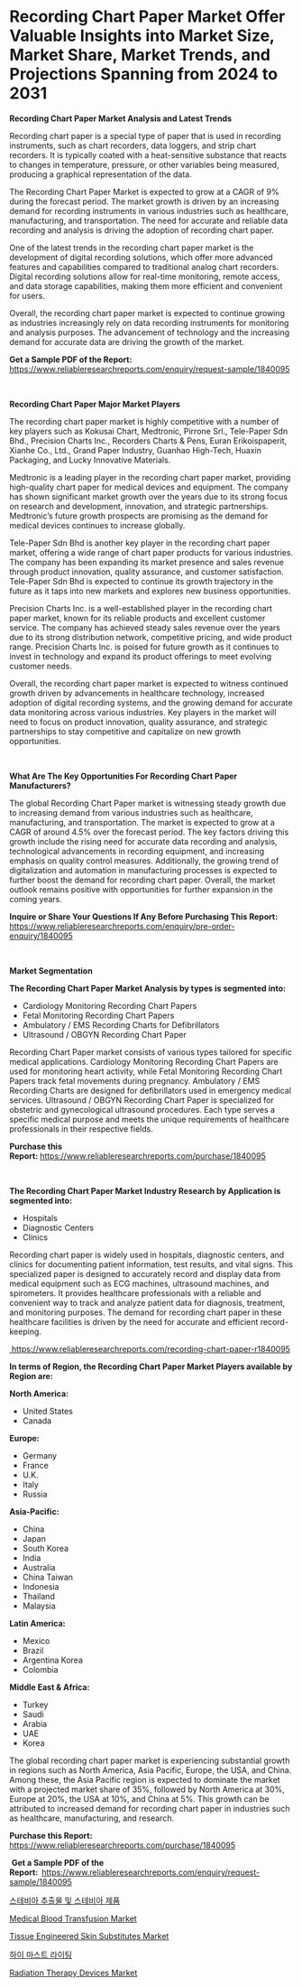 <p><h1>Recording Chart Paper Market Offer Valuable Insights into Market Size, Market Share, Market Trends, and Projections Spanning from 2024 to 2031</h1></p><p><strong>Recording Chart Paper Market Analysis and Latest Trends</strong></p>
<p><p>Recording chart paper is a special type of paper that is used in recording instruments, such as chart recorders, data loggers, and strip chart recorders. It is typically coated with a heat-sensitive substance that reacts to changes in temperature, pressure, or other variables being measured, producing a graphical representation of the data.</p><p>The Recording Chart Paper Market is expected to grow at a CAGR of 9% during the forecast period. The market growth is driven by an increasing demand for recording instruments in various industries such as healthcare, manufacturing, and transportation. The need for accurate and reliable data recording and analysis is driving the adoption of recording chart paper.</p><p>One of the latest trends in the recording chart paper market is the development of digital recording solutions, which offer more advanced features and capabilities compared to traditional analog chart recorders. Digital recording solutions allow for real-time monitoring, remote access, and data storage capabilities, making them more efficient and convenient for users.</p><p>Overall, the recording chart paper market is expected to continue growing as industries increasingly rely on data recording instruments for monitoring and analysis purposes. The advancement of technology and the increasing demand for accurate data are driving the growth of the market.</p></p>
<p><strong>Get a Sample PDF of the Report:&nbsp;</strong> <a href="https://www.reliableresearchreports.com/enquiry/request-sample/1840095">https://www.reliableresearchreports.com/enquiry/request-sample/1840095</a></p>
<p>&nbsp;</p>
<p><strong>Recording Chart Paper Major Market Players</strong></p>
<p><p>The recording chart paper market is highly competitive with a number of key players such as Kokusai Chart, Medtronic, Pirrone Srl., Tele-Paper Sdn Bhd., Precision Charts Inc., Recorders Charts & Pens, Euran Erikoispaperit, Xianhe Co., Ltd., Grand Paper Industry, Guanhao High-Tech, Huaxin Packaging, and Lucky Innovative Materials.</p><p>Medtronic is a leading player in the recording chart paper market, providing high-quality chart paper for medical devices and equipment. The company has shown significant market growth over the years due to its strong focus on research and development, innovation, and strategic partnerships. Medtronic’s future growth prospects are promising as the demand for medical devices continues to increase globally.</p><p>Tele-Paper Sdn Bhd is another key player in the recording chart paper market, offering a wide range of chart paper products for various industries. The company has been expanding its market presence and sales revenue through product innovation, quality assurance, and customer satisfaction. Tele-Paper Sdn Bhd is expected to continue its growth trajectory in the future as it taps into new markets and explores new business opportunities.</p><p>Precision Charts Inc. is a well-established player in the recording chart paper market, known for its reliable products and excellent customer service. The company has achieved steady sales revenue over the years due to its strong distribution network, competitive pricing, and wide product range. Precision Charts Inc. is poised for future growth as it continues to invest in technology and expand its product offerings to meet evolving customer needs.</p><p>Overall, the recording chart paper market is expected to witness continued growth driven by advancements in healthcare technology, increased adoption of digital recording systems, and the growing demand for accurate data monitoring across various industries. Key players in the market will need to focus on product innovation, quality assurance, and strategic partnerships to stay competitive and capitalize on new growth opportunities.</p></p>
<p>&nbsp;</p>
<p><strong>What Are The Key Opportunities For Recording Chart Paper Manufacturers?</strong></p>
<p><p>The global Recording Chart Paper market is witnessing steady growth due to increasing demand from various industries such as healthcare, manufacturing, and transportation. The market is expected to grow at a CAGR of around 4.5% over the forecast period. The key factors driving this growth include the rising need for accurate data recording and analysis, technological advancements in recording equipment, and increasing emphasis on quality control measures. Additionally, the growing trend of digitalization and automation in manufacturing processes is expected to further boost the demand for recording chart paper. Overall, the market outlook remains positive with opportunities for further expansion in the coming years.</p></p>
<p><strong>Inquire or Share Your Questions If Any Before Purchasing This Report:</strong> <a href="https://www.reliableresearchreports.com/enquiry/pre-order-enquiry/1840095">https://www.reliableresearchreports.com/enquiry/pre-order-enquiry/1840095</a></p>
<p>&nbsp;</p>
<p><strong>Market Segmentation</strong></p>
<p><strong>The Recording Chart Paper Market Analysis by types is segmented into:</strong></p>
<p><ul><li>Cardiology Monitoring Recording Chart Papers</li><li>Fetal Monitoring Recording Chart Papers</li><li>Ambulatory / EMS Recording Charts for Defibrillators</li><li>Ultrasound / OBGYN Recording Chart Paper</li></ul></p>
<p><p>Recording Chart Paper market consists of various types tailored for specific medical applications. Cardiology Monitoring Recording Chart Papers are used for monitoring heart activity, while Fetal Monitoring Recording Chart Papers track fetal movements during pregnancy. Ambulatory / EMS Recording Charts are designed for defibrillators used in emergency medical services. Ultrasound / OBGYN Recording Chart Paper is specialized for obstetric and gynecological ultrasound procedures. Each type serves a specific medical purpose and meets the unique requirements of healthcare professionals in their respective fields.</p></p>
<p><strong>Purchase this Report:&nbsp;</strong><a href="https://www.reliableresearchreports.com/purchase/1840095">https://www.reliableresearchreports.com/purchase/1840095</a></p>
<p>&nbsp;</p>
<p><strong>The Recording Chart Paper Market Industry Research by Application is segmented into:</strong></p>
<p><ul><li>Hospitals</li><li>Diagnostic Centers</li><li>Clinics</li></ul></p>
<p><p>Recording chart paper is widely used in hospitals, diagnostic centers, and clinics for documenting patient information, test results, and vital signs. This specialized paper is designed to accurately record and display data from medical equipment such as ECG machines, ultrasound machines, and spirometers. It provides healthcare professionals with a reliable and convenient way to track and analyze patient data for diagnosis, treatment, and monitoring purposes. The demand for recording chart paper in these healthcare facilities is driven by the need for accurate and efficient record-keeping.</p></p>
<p><a href="https://www.reliableresearchreports.com/recording-chart-paper-r1840095">&nbsp;https://www.reliableresearchreports.com/recording-chart-paper-r1840095</a></p>
<p><strong>In terms of Region, the Recording Chart Paper Market Players available by Region are:</strong></p>
<p>
    <p> <strong> North America: </strong>
        <ul>
            <li>United States</li>
            <li>Canada</li>
        </ul>
        </p> 
    <p> <strong> Europe: </strong>
        <ul>
            <li>Germany</li>
            <li>France</li>
            <li>U.K.</li>
            <li>Italy</li>
            <li>Russia</li>
        </ul>
        </p> 
    <p> <strong> Asia-Pacific: </strong>
        <ul>
            <li>China</li>
            <li>Japan</li>
            <li>South Korea</li>
            <li>India</li>
            <li>Australia</li>
            <li>China Taiwan</li>
            <li>Indonesia</li>
            <li>Thailand</li>
            <li>Malaysia</li>
        </ul>
        </p> 
    <p> <strong> Latin America: </strong>
        <ul>
            <li>Mexico</li>
            <li>Brazil</li>
            <li>Argentina Korea</li>
            <li>Colombia</li>
        </ul>
        </p> 
    <p> <strong> Middle East & Africa: </strong>
        <ul>
            <li>Turkey</li>
            <li>Saudi</li>
            <li>Arabia</li>
            <li>UAE</li>
            <li>Korea</li>
        </ul>
    </p>
    </p>
<p><p>The global recording chart paper market is experiencing substantial growth in regions such as North America, Asia Pacific, Europe, the USA, and China. Among these, the Asia Pacific region is expected to dominate the market with a projected market share of 35%, followed by North America at 30%, Europe at 20%, the USA at 10%, and China at 5%. This growth can be attributed to increased demand for recording chart paper in industries such as healthcare, manufacturing, and research.</p></p>
<p><strong>Purchase this Report: </strong><a href="https://www.reliableresearchreports.com/purchase/1840095">https://www.reliableresearchreports.com/purchase/1840095</a></p>
<p>&nbsp;<strong>Get a Sample PDF of the Report:&nbsp;&nbsp;</strong><a href="https://www.reliableresearchreports.com/enquiry/request-sample/1840095">https://www.reliableresearchreports.com/enquiry/request-sample/1840095</a></p>
<p><strong></strong></p>
<p><p><a href="https://github.com/konokaryan/Market-Research-Report-List-2/blob/main/172787784870.md">스테비아 추출물 및 스테비아 제품</a></p><p><a href="https://github.com/eugeneKim6262/Market-Research-Report-List-1/blob/main/medical-blood-transfusion-market.md">Medical Blood Transfusion Market</a></p><p><a href="https://github.com/qqkvdkuc33/Market-Research-Report-List-1/blob/main/tissue-engineered-skin-substitutes-market.md">Tissue Engineered Skin Substitutes Market</a></p><p><a href="https://github.com/mithunmistry2258/Market-Research-Report-List-2/blob/main/887622184869.md">하이 마스트 라이팅</a></p><p><a href="https://github.com/markmellon1/Market-Research-Report-List-1/blob/main/radiation-therapy-devices-market.md">Radiation Therapy Devices Market</a></p></p>
